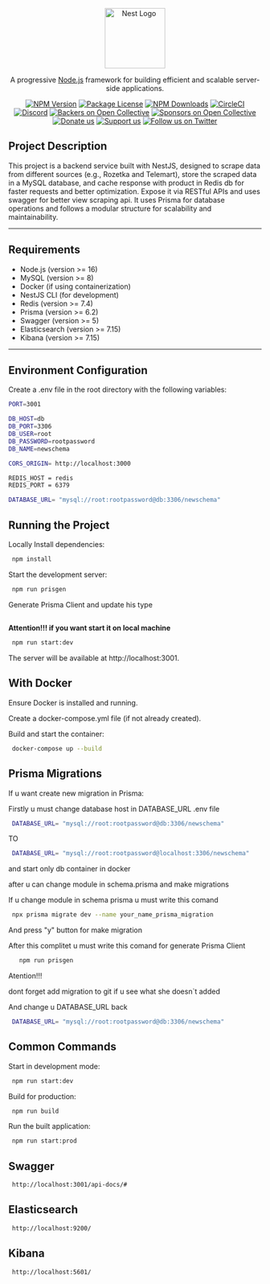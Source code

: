<p align="center">
  <a href="http://nestjs.com/" target="blank"><img src="https://nestjs.com/img/logo-small.svg" width="120" alt="Nest Logo" /></a>
</p>

[circleci-image]: https://img.shields.io/circleci/build/github/nestjs/nest/master?token=abc123def456
[circleci-url]: https://circleci.com/gh/nestjs/nest

  <p align="center">A progressive <a href="http://nodejs.org" target="_blank">Node.js</a> framework for building efficient and scalable server-side applications.</p>
    <p align="center">
<a href="https://www.npmjs.com/~nestjscore" target="_blank"><img src="https://img.shields.io/npm/v/@nestjs/core.svg" alt="NPM Version" /></a>
<a href="https://www.npmjs.com/~nestjscore" target="_blank"><img src="https://img.shields.io/npm/l/@nestjs/core.svg" alt="Package License" /></a>
<a href="https://www.npmjs.com/~nestjscore" target="_blank"><img src="https://img.shields.io/npm/dm/@nestjs/common.svg" alt="NPM Downloads" /></a>
<a href="https://circleci.com/gh/nestjs/nest" target="_blank"><img src="https://img.shields.io/circleci/build/github/nestjs/nest/master" alt="CircleCI" /></a>
<a href="https://discord.gg/G7Qnnhy" target="_blank"><img src="https://img.shields.io/badge/discord-online-brightgreen.svg" alt="Discord"/></a>
<a href="https://opencollective.com/nest#backer" target="_blank"><img src="https://opencollective.com/nest/backers/badge.svg" alt="Backers on Open Collective" /></a>
<a href="https://opencollective.com/nest#sponsor" target="_blank"><img src="https://opencollective.com/nest/sponsors/badge.svg" alt="Sponsors on Open Collective" /></a>
  <a href="https://paypal.me/kamilmysliwiec" target="_blank"><img src="https://img.shields.io/badge/Donate-PayPal-ff3f59.svg" alt="Donate us"/></a>
    <a href="https://opencollective.com/nest#sponsor"  target="_blank"><img src="https://img.shields.io/badge/Support%20us-Open%20Collective-41B883.svg" alt="Support us"></a>
  <a href="https://twitter.com/nestframework" target="_blank"><img src="https://img.shields.io/twitter/follow/nestframework.svg?style=social&label=Follow" alt="Follow us on Twitter"></a>
</p>
  <!--[![Backers on Open Collective](https://opencollective.com/nest/backers/badge.svg)](https://opencollective.com/nest#backer)
  [![Sponsors on Open Collective](https://opencollective.com/nest/sponsors/badge.svg)](https://opencollective.com/nest#sponsor)-->

## Project Description

This project is a backend service built with NestJS, designed to scrape data from different sources (e.g., Rozetka and Telemart), store the scraped data in a MySQL database, and cache response with product in Redis db for faster requests and better optimization. Expose it via RESTful APIs and uses swagger for better view scraping api. It uses Prisma for database operations and follows a modular structure for scalability and maintainability.

---

## Requirements

- Node.js (version >= 16)
- MySQL (version >= 8)
- Docker (if using containerization)
- NestJS CLI (for development)
- Redis (version >= 7.4)
- Prisma (version >= 6.2)
- Swagger (version >= 5)
- Elasticsearch (version >= 7.15)
- Kibana (version >= 7.15)
---

## Environment Configuration
Create a .env file in the root directory with the following variables:
 ```bash
PORT=3001

DB_HOST=db
DB_PORT=3306
DB_USER=root
DB_PASSWORD=rootpassword
DB_NAME=newschema

CORS_ORIGIN= http://localhost:3000

REDIS_HOST = redis
REDIS_PORT = 6379

DATABASE_URL= "mysql://root:rootpassword@db:3306/newschema"
```
## Running the Project
Locally
Install dependencies:

```bash
 npm install
```
Start the development server:

```bash
 npm run prisgen
```
Generate Prisma Client and update his type

##
##

__Attention!!! if you want start it on local machine__

```bash
 npm run start:dev
```
The server will be available at http://localhost:3001.

## With Docker

Ensure Docker is installed and running.

Create a docker-compose.yml file (if not already created).

Build and start the container:

```bash
 docker-compose up --build
```

## Prisma Migrations

If u want create new migration in Prisma:

Firstly u must change database host in DATABASE_URL .env file

```bash
 DATABASE_URL= "mysql://root:rootpassword@db:3306/newschema"  
```

TO

```bash
 DATABASE_URL= "mysql://root:rootpassword@localhost:3306/newschema"
```

and start only db container in docker

after u can  change module in  schema.prisma and make migrations

If u change module in schema prisma u must write this comand

```bash
 npx prisma migrate dev --name your_name_prisma_migration
```
And press "y" button for make migration

After this complitet  u must write this comand for generate Prisma Client

```bash
   npm run prisgen
```

Atention!!!

dont forget add migration to git if u see what she doesn`t added

And change u DATABASE_URL back

```bash
 DATABASE_URL= "mysql://root:rootpassword@db:3306/newschema"
```

## Common Commands

Start in development mode:

```bash
 npm run start:dev
```

Build for production:

```bash
 npm run build
```

Run the built application:

```bash
 npm run start:prod
```

## Swagger

```bash
 http://localhost:3001/api-docs/#
```

## Elasticsearch

```bash
 http://localhost:9200/
```

## Kibana

```bash
 http://localhost:5601/
```